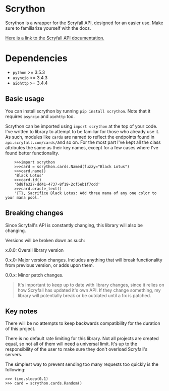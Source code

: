 ﻿# Scrython

Scrython is a wrapper for the Scryfall API, designed for an easier use. Make sure to familiarize yourself with the docs.

[Here is a link to the Scryfall API documentation.](https://scryfall.com/docs/api)

# Dependencies
- `python` >= 3.5.3
- `asyncio` >= 3.4.3
- `aiohttp` >= 3.4.4

## Basic usage

You can install scrython by running `pip install scrython`. Note that it requires `asyncio` and `aiohttp` too.

Scrython can be imported using `import scrython` at the top of your code.
I've written to library to attempt to be familiar for those who already use it. As such, modules like `cards` are named to reflect the endpoints found in `api.scryfall.com/cards/`and so on.
For the most part I've kept all the class attributes the same as their key names, except for a few cases where I've found better functionality.

```
    >>>import scrython
    >>>card = scrython.cards.Named(fuzzy="Black Lotus")
    >>>card.name()
    'Black Lotus'
    >>>card.id()
    'bd8fa327-dd41-4737-8f19-2cf5eb1f7cdd'
    >>>card.oracle_text()
    '{T}, Sacrifice Black Lotus: Add three mana of any one color to your mana pool.'
```

## Breaking changes
Since Scryfall's API is constantly changing, this library will also be changing.

Versions will be broken down as such:

x.0.0: Overall library version

0.x.0: Major version changes. Includes anything that will break functionality from previous version, or adds upon them.

0.0.x: Minor patch changes.

>It's important to keep up to date with library changes, since it relies on how Scryfall has updated it's own API. If they change something, my library will potentially break or be outdated until a fix is patched.

## Key notes
There will be no attempts to keep backwards compatibility for the duration of this project.

There is no default rate limiting for this library. Not all projects are created equal, so not all of them will need a universal limit. It's up to the responsibility of the user to make sure they don't overload Scryfall's servers.

The simplest way to prevent sending too many requests too quickly is the following:

    >>> time.sleep(0.1)
    >>> card = scrython.cards.Random()


